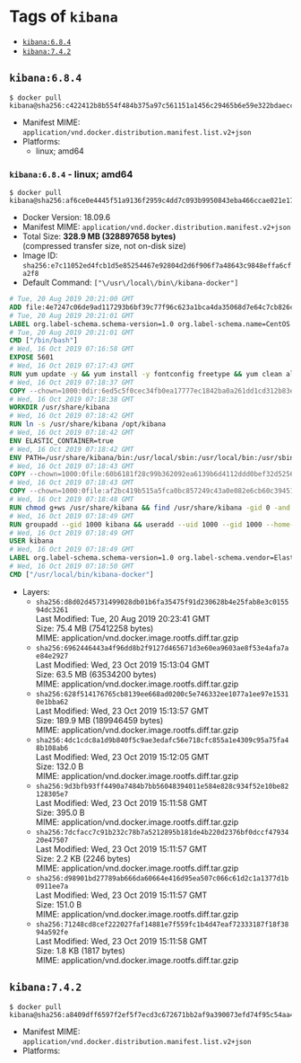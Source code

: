 <!-- THIS FILE IS GENERATED VIA './update-remote.sh' -->

# Tags of `kibana`

-	[`kibana:6.8.4`](#kibana684)
-	[`kibana:7.4.2`](#kibana742)

## `kibana:6.8.4`

```console
$ docker pull kibana@sha256:c422412b8b554f484b375a97c561151a1456c29465b6e59e322bdaecc8ad7d85
```

-	Manifest MIME: `application/vnd.docker.distribution.manifest.list.v2+json`
-	Platforms:
	-	linux; amd64

### `kibana:6.8.4` - linux; amd64

```console
$ docker pull kibana@sha256:af6ce0e4445f51a9136f2959c4dd7c093b9950843eba466ccae021e17cdcd9da
```

-	Docker Version: 18.09.6
-	Manifest MIME: `application/vnd.docker.distribution.manifest.v2+json`
-	Total Size: **328.9 MB (328897658 bytes)**  
	(compressed transfer size, not on-disk size)
-	Image ID: `sha256:e7c11052ed4fcb1d5e85254467e92804d2d6f906f7a48643c9848effa6cfa2f8`
-	Default Command: `["\/usr\/local\/bin\/kibana-docker"]`

```dockerfile
# Tue, 20 Aug 2019 20:21:00 GMT
ADD file:4e7247c06de9ad117293b6bf39c77f96c623a1bca4da35068d7e64c7cb826c08 in / 
# Tue, 20 Aug 2019 20:21:01 GMT
LABEL org.label-schema.schema-version=1.0 org.label-schema.name=CentOS Base Image org.label-schema.vendor=CentOS org.label-schema.license=GPLv2 org.label-schema.build-date=20190801
# Tue, 20 Aug 2019 20:21:01 GMT
CMD ["/bin/bash"]
# Wed, 16 Oct 2019 07:16:58 GMT
EXPOSE 5601
# Wed, 16 Oct 2019 07:17:43 GMT
RUN yum update -y && yum install -y fontconfig freetype && yum clean all
# Wed, 16 Oct 2019 07:18:37 GMT
COPY --chown=1000:0dir:6ed5c5f0cec34fb0ea17777ec1842ba0a261dd1cd312b83e8a417ed573c113d9 in /usr/share/kibana 
# Wed, 16 Oct 2019 07:18:38 GMT
WORKDIR /usr/share/kibana
# Wed, 16 Oct 2019 07:18:42 GMT
RUN ln -s /usr/share/kibana /opt/kibana
# Wed, 16 Oct 2019 07:18:42 GMT
ENV ELASTIC_CONTAINER=true
# Wed, 16 Oct 2019 07:18:42 GMT
ENV PATH=/usr/share/kibana/bin:/usr/local/sbin:/usr/local/bin:/usr/sbin:/usr/bin:/sbin:/bin
# Wed, 16 Oct 2019 07:18:43 GMT
COPY --chown=1000:0file:60b6181f28c99b362092ea6139b6d4112ddd0bef32d52563c33b26bdc2b51318 in /usr/share/kibana/config/kibana.yml 
# Wed, 16 Oct 2019 07:18:43 GMT
COPY --chown=1000:0file:af2bc419b515a5fca0bc857249c43a0e082e6cb60c394519993854e4bc8048ca in /usr/local/bin/ 
# Wed, 16 Oct 2019 07:18:48 GMT
RUN chmod g+ws /usr/share/kibana && find /usr/share/kibana -gid 0 -and -not -perm /g+w -exec chmod g+w {} \;
# Wed, 16 Oct 2019 07:18:49 GMT
RUN groupadd --gid 1000 kibana && useradd --uid 1000 --gid 1000 --home-dir /usr/share/kibana --no-create-home kibana
# Wed, 16 Oct 2019 07:18:49 GMT
USER kibana
# Wed, 16 Oct 2019 07:18:49 GMT
LABEL org.label-schema.schema-version=1.0 org.label-schema.vendor=Elastic org.label-schema.name=kibana org.label-schema.version=6.8.4 org.label-schema.url=https://www.elastic.co/products/kibana org.label-schema.vcs-url=https://github.com/elastic/kibana org.label-schema.license=Elastic License license=Elastic License
# Wed, 16 Oct 2019 07:18:50 GMT
CMD ["/usr/local/bin/kibana-docker"]
```

-	Layers:
	-	`sha256:d8d02d45731499028db01b6fa35475f91d230628b4e25fab8e3c015594dc3261`  
		Last Modified: Tue, 20 Aug 2019 20:23:41 GMT  
		Size: 75.4 MB (75412258 bytes)  
		MIME: application/vnd.docker.image.rootfs.diff.tar.gzip
	-	`sha256:6962446443a4f96dd8b2f9127d465671d3e60ea9603ae8f53e4afa7ae84e2927`  
		Last Modified: Wed, 23 Oct 2019 15:13:04 GMT  
		Size: 63.5 MB (63534200 bytes)  
		MIME: application/vnd.docker.image.rootfs.diff.tar.gzip
	-	`sha256:628f514176765cb8139ee668ad0200c5e746332ee1077a1ee97e15310e1bba62`  
		Last Modified: Wed, 23 Oct 2019 15:13:57 GMT  
		Size: 189.9 MB (189946459 bytes)  
		MIME: application/vnd.docker.image.rootfs.diff.tar.gzip
	-	`sha256:4dc1cdc8a1d9b840f5c9ae3edafc56e718cfc855a1e4309c95a75fa48b108ab6`  
		Last Modified: Wed, 23 Oct 2019 15:12:05 GMT  
		Size: 132.0 B  
		MIME: application/vnd.docker.image.rootfs.diff.tar.gzip
	-	`sha256:9d3bfb93ff4490a7484b7bb56048394011e584e828c934f52e10be82128305e7`  
		Last Modified: Wed, 23 Oct 2019 15:11:58 GMT  
		Size: 395.0 B  
		MIME: application/vnd.docker.image.rootfs.diff.tar.gzip
	-	`sha256:7dcfacc7c91b232c78b7a5212895b181de4b220d2376bf0dccf4793420e47507`  
		Last Modified: Wed, 23 Oct 2019 15:11:57 GMT  
		Size: 2.2 KB (2246 bytes)  
		MIME: application/vnd.docker.image.rootfs.diff.tar.gzip
	-	`sha256:d98901bd27789ab666da60664e416d95ea507c066c61d2c1a1377d1b0911ee7a`  
		Last Modified: Wed, 23 Oct 2019 15:11:57 GMT  
		Size: 151.0 B  
		MIME: application/vnd.docker.image.rootfs.diff.tar.gzip
	-	`sha256:71248cd8cef222027faf14881e7f559fc1b4d47eaf72333187f18f3894a592fe`  
		Last Modified: Wed, 23 Oct 2019 15:11:58 GMT  
		Size: 1.8 KB (1817 bytes)  
		MIME: application/vnd.docker.image.rootfs.diff.tar.gzip

## `kibana:7.4.2`

```console
$ docker pull kibana@sha256:a8409dff6597f2ef5f7ecd3c672671bb2af9a390073efd74f95c54aa41cba22a
```

-	Manifest MIME: `application/vnd.docker.distribution.manifest.list.v2+json`
-	Platforms:

